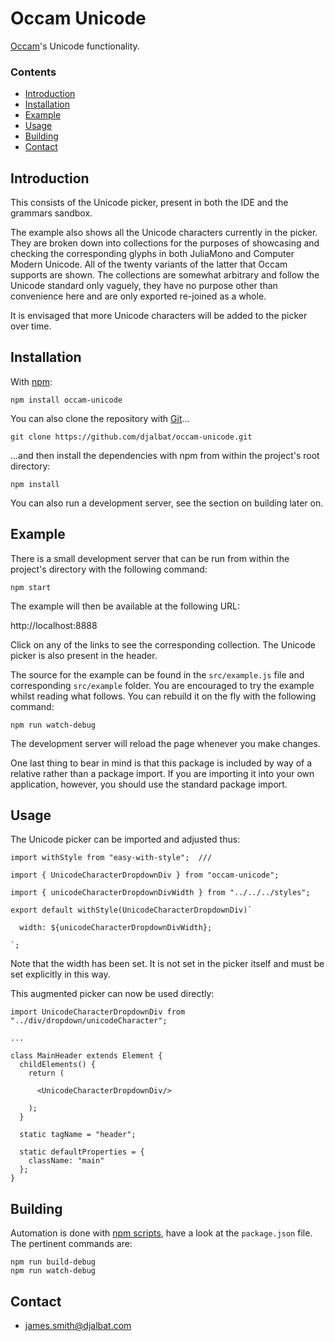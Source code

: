 # Occam Unicode

[Occam](https://github.com/djalbat/occam)'s Unicode functionality.

### Contents

- [Introduction](#introduction)
- [Installation](#installation)
- [Example](#example)
- [Usage](#usage)
- [Building](#building)
- [Contact](#contact)

## Introduction

This consists of the Unicode picker, present in both the IDE and the grammars sandbox.

The example also shows all the Unicode characters currently in the picker. They are broken down into collections for the purposes of showcasing and checking the corresponding glyphs in both JuliaMono and Computer Modern Unicode. All of the twenty variants of the latter that Occam supports are shown. The collections are somewhat arbitrary and follow the Unicode standard only vaguely, they have no purpose other than convenience here and are only exported re-joined as a whole. 

It is envisaged that more Unicode characters will be added to the picker over time.

## Installation

With [npm](https://www.npmjs.com/):

    npm install occam-unicode

You can also clone the repository with [Git](https://git-scm.com/)...

    git clone https://github.com/djalbat/occam-unicode.git

...and then install the dependencies with npm from within the project's root directory:

    npm install

You can also run a development server, see the section on building later on.

## Example

There is a small development server that can be run from within the project's directory with the following command:

    npm start

The example will then be available at the following URL:

http://localhost:8888

Click on any of the links to see the corresponding collection. The Unicode picker is also present in the header. 

The source for the example can be found in the `src/example.js` file and corresponding `src/example` folder. You are encouraged to try the example whilst reading what follows. You can rebuild it on the fly with the following command:

    npm run watch-debug

The development server will reload the page whenever you make changes.

One last thing to bear in mind is that this package is included by way of a relative rather than a package import. If you are importing it into your own application, however, you should use the standard package import.

## Usage

The Unicode picker can be imported and adjusted thus:

```
import withStyle from "easy-with-style";  ///

import { UnicodeCharacterDropdownDiv } from "occam-unicode";

import { unicodeCharacterDropdownDivWidth } from "../../../styles";

export default withStyle(UnicodeCharacterDropdownDiv)`

  width: ${unicodeCharacterDropdownDivWidth};
  
`;
```

Note that the width has been set. It is not set in the picker itself and must be set explicitly in this way.

This augmented picker can now be used directly:

```
import UnicodeCharacterDropdownDiv from "../div/dropdown/unicodeCharacter";

...

class MainHeader extends Element {
  childElements() {
    return (

      <UnicodeCharacterDropdownDiv/>

    );
  }

  static tagName = "header";

  static defaultProperties = {
    className: "main"
  };
}
```

## Building

Automation is done with [npm scripts](https://docs.npmjs.com/misc/scripts), have a look at the `package.json` file. The pertinent commands are:

    npm run build-debug
    npm run watch-debug

## Contact

* james.smith@djalbat.com

